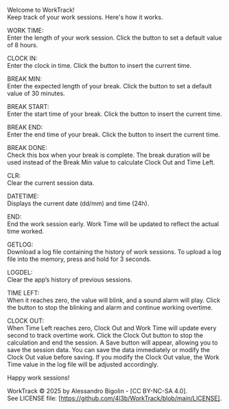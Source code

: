 Welcome to WorkTrack!  
Keep track of your work sessions. Here's how it works.


WORK TIME:  
Enter the length of your work session. Click the button to set a default value of 8 hours.  

CLOCK IN:  
Enter the clock in time. Click the button to insert the current time.  

BREAK MIN:  
Enter the expected length of your break. Click the button to set a default value of 30 minutes.

BREAK START:  
Enter the start time of your break. Click the button to insert the current time.

BREAK END:  
Enter the end time of your break. Click the button to insert the current time.

BREAK DONE:  
Check this box when your break is complete. The break duration will be used instead of the Break Min value to calculate Clock Out and Time Left.

CLR:  
Clear the current session data.

DATETIME:  
Displays the current date (dd/mm) and time (24h).

END:  
End the work session early. Work Time will be updated to reflect the actual time worked.

GETLOG:  
Download a log file containing the history of work sessions. To upload a log file into the memory, press and hold for 3 seconds.

LOGDEL:  
Clear the app’s history of previous sessions.

TIME LEFT:  
When it reaches zero, the value will blink, and a sound alarm will play. Click the button to stop the blinking and alarm and continue working overtime.

CLOCK OUT:  
When Time Left reaches zero, Clock Out and Work Time will update every second to track overtime work. Click the Clock Out button to stop the calculation and end the session. A Save button will appear, allowing you to save the session data. You can save the data immediately or modify the Clock Out value before saving. If you modify the Clock Out value, the Work Time value in the log file will be adjusted accordingly.
		
Happy work sessions!

WorkTrack © 2025 by Alessandro Bigolin - [CC BY-NC-SA 4.0].  
See LICENSE file: [https://github.com/4l3b/WorkTrack/blob/main/LICENSE].
